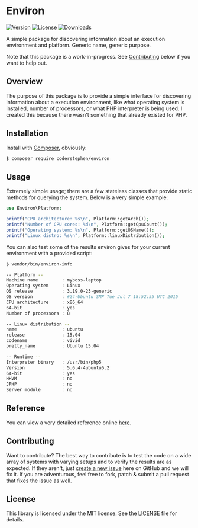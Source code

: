 # Environ
[![Version](https://img.shields.io/packagist/v/coderstephen/environ.svg)](https://packagist.org/packages/coderstephen/environ)
[![License](https://img.shields.io/packagist/l/coderstephen/environ.svg)](https://packagist.org/packages/coderstephen/environ)
[![Downloads](https://img.shields.io/packagist/dt/coderstephen/environ.svg)](https://packagist.org/packages/coderstephen/environ)

A simple package for discovering information about an execution environment and platform. Generic name, generic purpose.

Note that this package is a work-in-progress. See [Contributing](#contributing) below if you want to help out.

## Overview
The purpose of this package is to provide a simple interface for discovering information about a execution environment, like what operating system is installed, number of processors, or what PHP interpreter is being used. I created this because there wasn't something that already existed for PHP.

## Installation
Install with [Composer](http://getcomposer.org), obviously:

```sh
$ composer require coderstephen/environ
```

## Usage
Extremely simple usage; there are a few stateless classes that provide static methods for querying the system. Below is a very simple example:

```php
use Environ\Platform;

printf("CPU architecture: %s\n", Platform::getArch());
printf("Number of CPU cores: %d\n", Platform::getCpuCount());
printf("Operating system: %s\n", Platform::getOSName());
printf("Linux distro: %s\n", Platform::linuxDistribution());
```

You can also test some of the results environ gives for your current environment with a provided script:

```sh
$ vendor/bin/environ-info

-- Platform --
Machine name         : myboss-laptop
Operating system     : Linux
OS release           : 3.19.0-23-generic
OS version           : #24-Ubuntu SMP Tue Jul 7 18:52:55 UTC 2015
CPU architecture     : x86_64
64-bit               : yes
Number of processors : 8

-- Linux distribution --
name                 : ubuntu
release              : 15.04
codename             : vivid
pretty_name          : Ubuntu 15.04

-- Runtime --
Interpreter binary   : /usr/bin/php5
Version              : 5.6.4-4ubuntu6.2
64-bit               : yes
HHVM                 : no
JPHP                 : no
Server module        : no
```

## Reference
You can view a very detailed reference online [here](http://coderstephen.github.io/environ/api).

## Contributing
Want to contribute? The best way to contribute is to test the code on a wide array of systems with varying setups and to verify the results are as expected. If they aren't, just [create a new issue](https://github.com/coderstephen/environ/issues/new) here on GitHub and we will fix it. If you are adventurous, feel free to fork, patch & submit a pull request that fixes the issue as well.

## License
This library is licensed under the MIT license. See the [LICENSE](LICENSE) file for details.
